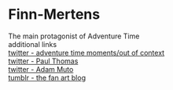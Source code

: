 # Finn-Mertens
The main protagonist of Adventure Time  
additional links  
[twitter - adventure time moments/out of context](https://twitter.com/at_nocontext)  
[twitter - Paul Thomas](https://twitter.com/paulthomas1992?lang=en)  
[twitter - Adam Muto](https://twitter.com/mrmuto)  
[tumblr - the fan art blog](adventuretimefan.tumblr.com)  
